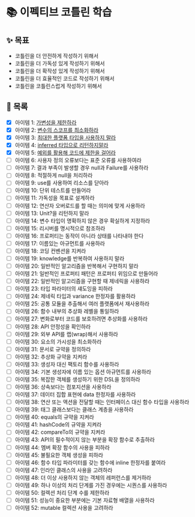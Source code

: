 # 📚 이펙티브 코틀린 학습

## ✨ 목표
- 코틀린을 더 안전하게 작성하기 위해서
- 코틀린을 더 가독성 있게 작성하기 위해서
- 코틀린을 더 확작성 있게 작성하기 위해서
- 코틀린을 더 효율적인 코드로 작성하기 위해서
- 코틀린을 코틀린스럽게 작성하기 위해서

## 🚀 목록
- [x] 아이템 1: [가변성을 제한하라](./ch01/item01/가변성을_제한하라.md) 
- [x] 아이템 2: [변수의 스코프를 최소화하라](./ch01/item02/변수의_스코프를_최소화하라.md) 
- [x] 아이템 3: [최대한 플랫폼 타입을 사용하지 말라](./ch01/item03/최대한_플랫폼_타입을_사용하지_말라.md)
- [x] 아이템 4: [inferred 타입으로 리턴하지말라](./ch01/item04/inferred_타입으로_리턴하지말라.md)
- [x] 아이템 5: [예외를 활용해 코드에 제한을 걸어라](./ch01/item05/예외를_활용해_코드에_제한을_걸어라.md)
- [ ] 아이템 6: 사용자 정의 오류보다는 표준 오류를 사용하여라
- [ ] 아이템 7: 결과 부족이 발생할 경우 null과 Failure를 사용하라
- [ ] 아이템 8: 적절하게 null을 처리하라
- [ ] 아이템 9: use를 사용하여 리소스를 닫아라
- [ ] 아이템 10: 단위 테스트를 만들어라
- [ ] 아이템 11: 가독성을 목표로 설계하라
- [ ] 아이템 12: 연산자 오버로드를 할 때는 의미에 맞게 사용하라  
- [ ] 아이템 13: Unit?을 리턴하지 말라
- [ ] 아이템 14: 변수 타입이 명확하지 않은 경우 확실하게 지정하라
- [ ] 아이템 15: 리시버를 명시적으로 참조하라
- [ ] 아이템 16: 프로퍼티는 동작이 아니라 상태를 나타내야 한다
- [ ] 아이템 17: 이름있는 아규먼트를 사용하라
- [ ] 아이템 18: 코딩 컨벤션을 지켜라
- [ ] 아이템 19: knowledge를 반복하여 사용하지 말라
- [ ] 아이템 20: 일반적인 알고리즘을 반복해서 구현하지 말라
- [ ] 아이템 21: 일반적인 프로퍼티 패턴은 프로퍼티 위임으로 만들어라
- [ ] 아이템 22: 일반적인 알고리즘을 구현할 때 제네릭을 사용하라
- [ ] 아이템 23: 타입 파라미터의 섀도잉을 피하라
- [ ] 아이템 24: 제네릭 타입과 variance 한정자를 활용하라
- [ ] 아이템 25: 공통 모듈을 추출해서 여러 플랫폼에서 재사용하라
- [ ] 아이템 26: 함수 내부의 추상화 레벨을 통일하라
- [ ] 아이템 27: 변화로부터 코드를 보호하려면 추상화를 사용하라
- [ ] 아이템 28: API 안정성을 확인하라
- [ ] 아이템 29: 외부 API를 랩(wrap)해서 사용하라
- [ ] 아이템 30: 요소의 가시성을 최소화하라
- [ ] 아이템 31: 문서로 규약을 정의하라
- [ ] 아이템 32: 추상화 규약을 지켜라
- [ ] 아이템 33: 생성자 대신 팩토리 함수를 사용하라
- [ ] 아이템 34: 기본 생성자에 이름 있는 옵션 아규먼트를 사용하라
- [ ] 아이템 35: 복잡한 객체를 생성하기 위한 DSL을 정의하라
- [ ] 아이템 36: 상속보다는 컴포지션을 사용하라
- [ ] 아이템 37: 데이터 집합 표현에 data 한정자를 사용하라
- [ ] 아이템 38: 연산 또는 액션을 전달할 때는 인터페이스 대신 함수 타입을 사용하라 
- [ ] 아이템 39: 태그 클래스보다는 클래스 계층을 사용하라
- [ ] 아이템 40: equals의 규약을 지켜라
- [ ] 아이템 41: hashCode의 규약을 지켜라
- [ ] 아이템 42: compareTo의 규약을 지켜라
- [ ] 아이템 43: API의 필수적이지 않는 부분을 확장 함수로 추출하라
- [ ] 아이템 44: 멤버 확장 함수의 사용을 피하라
- [ ] 아이템 45: 불필요한 객체 생성을 피하라
- [ ] 아이템 46: 함수 타입 파라미터를 갖는 함수에 inline 한정자를 붙여라
- [ ] 아이템 47: 인라인 클래스의 사용을 고려하라
- [ ] 아이템 48: 더 이상 사용하지 않는 객체의 레퍼런스를 제거하라
- [ ] 아이템 49: 하나 이상의 처리 단계를 가진 경우에는 시퀀스를 사용하라
- [ ] 아이템 50: 컬렉션 처리 단계 수를 제한하라
- [ ] 아이템 51: 성능이 중요한 부분에는 기본 자료형 배열을 사용하라
- [ ] 아이템 52: mutable 컬렉션 사용을 고려하라